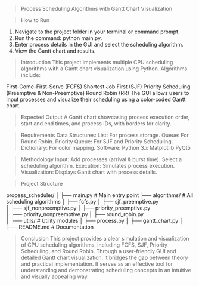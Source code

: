 > Process Scheduling Algorithms with Gantt Chart Visualization

> How to Run
1. Navigate to the project folder in your terminal or command prompt.
2. Run the command: python main.py.
3. Enter process details in the GUI and select the scheduling algorithm.
4. View the Gantt chart and results.

> Introduction
This project implements multiple CPU scheduling algorithms with a Gantt chart visualization using Python. Algorithms include:

First-Come-First-Serve (FCFS)
Shortest Job First (SJF)
Priority Scheduling (Preemptive & Non-Preemptive)
Round Robin (RR)
The GUI allows users to input processes and visualize their scheduling using a color-coded Gantt chart.

> Expected Output
A Gantt chart showcasing process execution order, start and end times, and process IDs, with borders for clarity.

> Requirements
Data Structures:
  List: For process storage.
  Queue: For Round Robin.
  Priority Queue: For SJF and Priority Scheduling.
  Dictionary: For color mapping.
Software:
  Python 3.x
  Matplotlib
  PyQt5

> Methodology
Input: Add processes (arrival & burst time). Select a scheduling algorithm.
Execution: Simulates process execution.
Visualization: Displays Gantt chart with process details.

> Project Structure

process_scheduler/
│
├── main.py                    # Main entry point
├── algorithms/                # All scheduling algorithms
│   ├── fcfs.py
│   ├── sjf_preemptive.py  
│   ├── sjf_nonpreemptive.py
│   ├── priority_preemptive.py  
│   ├── priority_nonpreemptive.py 
│   ├── round_robin.py     
│
├── utils/                     # Utility modules
│   ├── process.py
│   ├── gantt_chart.py
│
├── README.md                  # Documentation

> Conclusion
This project provides a clear simulation and visualization of CPU scheduling algorithms, including FCFS, SJF, Priority Scheduling, and Round Robin. Through a user-friendly GUI and detailed Gantt chart visualization, it bridges the gap between theory and practical implementation. It serves as an effective tool for understanding and demonstrating scheduling concepts in an intuitive and visually appealing way.
